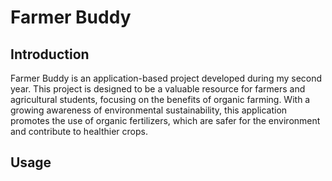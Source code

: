 # Farmer Buddy 
## Introduction
Farmer Buddy is an application-based project developed during my second year. This project is designed to be a valuable resource for farmers and agricultural students, focusing on the benefits of organic farming. With a growing awareness of environmental sustainability, this application promotes the use of organic fertilizers, which are safer for the environment and contribute to healthier crops.
## Usage
